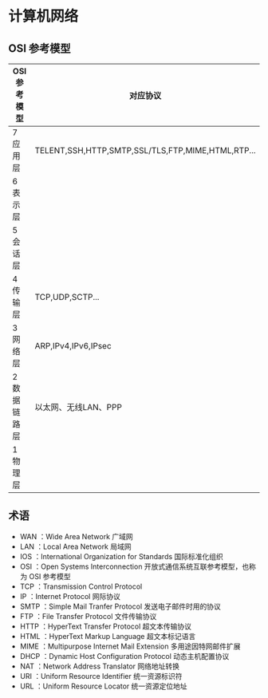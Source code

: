 # 计算机网络



## OSI 参考模型



| OSI 参考模型 | 对应协议                                          |
| ------------ | ------------------------------------------------- |
| 7 应用层     | TELENT,SSH,HTTP,SMTP,SSL/TLS,FTP,MIME,HTML,RTP... |
| 6 表示层     |                                                   |
| 5 会话层     |                                                   |
| 4 传输层     | TCP,UDP,SCTP...                                   |
| 3 网络层     | ARP,IPv4,IPv6,IPsec                               |
| 2 数据链路层 | 以太网、无线LAN、PPP                              |
| 1 物理层     |                                                   |





## 术语

* WAN ：Wide Area Network 广域网
* LAN ：Local Area Network 局域网
* IOS ：International Organization for Standards 国际标准化组织
* OSI ：Open Systems Interconnection 开放式通信系统互联参考模型，也称为 OSI 参考模型
* TCP ：Transmission Control Protocol
* IP ：Internet Protocol 网际协议
* SMTP ：Simple Mail Tranfer Protocol 发送电子邮件时用的协议
* FTP ：File Transfer Protocol 文件传输协议
* HTTP ：HyperText Transfer Protocol 超文本传输协议
* HTML ：HyperText Markup Language 超文本标记语言
* MIME ：Multipurpose Internet Mail Extension 多用途因特网邮件扩展
* DHCP ：Dynamic Host Configuration Protocol 动态主机配置协议
* NAT ：Network Address Translator 网络地址转换
* URI ：Uniform Resource Identifier 统一资源标识符
* URL ：Uniform Resource Locator 统一资源定位地址































